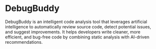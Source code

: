 # DebugBuddy
DebugBuddy is an intelligent code analysis tool that leverages artificial intelligence to automatically review source code, detect potential issues, and suggest improvements. It helps developers write cleaner, more efficient, and bug-free code by combining static analysis with AI-driven recommendations.
